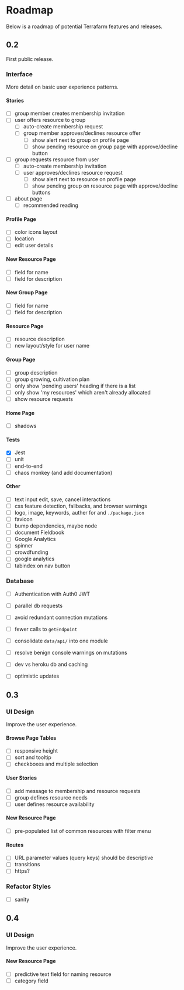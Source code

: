 # Roadmap

Below is a roadmap of potential Terrafarm features and releases.

## 0.2

First public release.

### Interface

More detail on basic user experience patterns.

#### Stories
- [ ] group member creates membership invitation
- [ ] user offers resource to group
  - [ ] auto-create membership request
  - [ ] group member approves/declines resource offer
    - [ ] show alert next to group on profile page
    - [ ] show pending resource on group page with approve/decline button
- [ ] group requests resource from user
  - [ ] auto-create membership invitation
  - [ ] user approves/declines resource request
    - [ ] show alert next to resource on profile page
    - [ ] show pending group on resource page with approve/decline buttons
- [ ] about page
  - [ ] recommended reading

#### Profile Page
- [ ] color icons layout
- [ ] location
- [ ] edit user details

#### New Resource Page
- [ ] field for name
- [ ] field for description

#### New Group Page
- [ ] field for name
- [ ] field for description

#### Resource Page
- [ ] resource description
- [ ] new layout/style for user name

#### Group Page
- [ ] group description
- [ ] group growing, cultivation plan
- [ ] only show 'pending users' heading if there is a list
- [ ] only show 'my resources' which aren't already allocated
- [ ] show resource requests

#### Home Page
- [ ] shadows

#### Tests
- [x] Jest
- [ ] unit
- [ ] end-to-end
- [ ] chaos monkey (and add documentation)

#### Other
- [ ] text input edit, save, cancel interactions
- [ ] css feature detection, fallbacks, and browser warnings
- [ ] logo, image, keywords, auther for and `./package.json`
- [ ] favicon
- [ ] bump dependencies, maybe node
- [ ] document Fieldbook
- [ ] Google Analytics
- [ ] spinner
- [ ] crowdfunding
- [ ] google analytics
- [ ] tabindex on nav button

### Database
- [ ] Authentication with Auth0 JWT
- [ ] parallel db requests
- [ ] avoid redundant connection mutations
- [ ] fewer calls to `getEndpoint`
- [ ] consolidate `data/api/` into one module
- [ ] resolve benign console warnings on mutations
- [ ] dev vs heroku db and caching
- [ ] optimistic updates


## 0.3

### UI Design

Improve the user experience.

#### Browse Page Tables
- [ ] responsive height
- [ ] sort and tooltip
- [ ] checkboxes and multiple selection

#### User Stories
- [ ] add message to membership and resource requests
- [ ] group defines resource needs
- [ ] user defines resource availability

#### New Resource Page
- [ ] pre-populated list of common resources with filter menu

#### Routes
- [ ] URL parameter values (query keys) should be descriptive
- [ ] transitions
- [ ] https?

### Refactor Styles
- [ ] sanity


## 0.4

### UI Design

Improve the user experience.

#### New Resource Page
- [ ] predictive text field for naming resource
- [ ] category field
